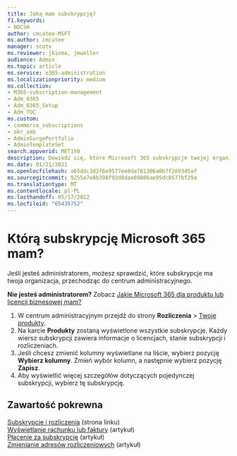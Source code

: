 ```yaml
---
title: Jaką mam subskrypcję?
f1.keywords:
- NOCSH
author: cmcatee-MSFT
ms.author: cmcatee
manager: scotv
ms.reviewer: jkinma, jmueller
audience: Admin
ms.topic: article
ms.service: o365-administration
ms.localizationpriority: medium
ms.collection:
- M365-subscription-management
- Adm_O365
- Adm_O365_Setup
- Adm_TOC
ms.custom:
- commerce_subscriptions
- okr_smb
- AdminSurgePortfolio
- AdminTemplateSet
search.appverid: MET150
description: Dowiedz się, które Microsoft 365 subskrypcje twojej organizacji, przechodząc do strony Twoje produkty.
ms.date: 01/21/2021
ms.openlocfilehash: a65ddc3d2f6e9577ee8da781306a0b7f289345af
ms.sourcegitcommit: 9255a7e8b398f92d8dae09886ae95dc8577bf29a
ms.translationtype: MT
ms.contentlocale: pl-PL
ms.lasthandoff: 05/17/2022
ms.locfileid: "65435752"
---
```

# <a name="which-microsoft-365-subscription-do-i-have"></a>Którą subskrypcję Microsoft 365 mam?

Jeśli jesteś administratorem, możesz sprawdzić, które subskrypcje ma twoja organizacja, przechodząc do centrum administracyjnego.
  
**Nie jesteś administratorem?** Zobacz [Jakie Microsoft 365 dla produktu lub licencji biznesowej mam?](https://support.microsoft.com/office/f8ab5e25-bf3f-4a47-b264-174b1ee925fd)

1. W centrum administracyjnym przejdź do strony **Rozliczenia** \> <a href="https://go.microsoft.com/fwlink/p/?linkid=842054" target="_blank">Twoje produkty</a>.
2. Na karcie **Produkty** zostaną wyświetlone wszystkie subskrypcje. Każdy wiersz subskrypcji zawiera informacje o licencjach, stanie subskrypcji i rozliczeniach.
3. Jeśli chcesz zmienić kolumny wyświetlane na liście, wybierz pozycję **Wybierz kolumny**. Zmień wybór kolumn, a następnie wybierz pozycję **Zapisz**.
4. Aby wyświetlić więcej szczegółów dotyczących pojedynczej subskrypcji, wybierz tę subskrypcję.

## <a name="related-content"></a>Zawartość pokrewna
  
[Subskrypcje i rozliczenia](../../commerce/index.yml) (strona linku)\
[Wyświetlanie rachunku lub faktury](../../commerce/billing-and-payments/view-your-bill-or-invoice.md) (artykuł)\
[Płacenie za subskrypcję](../../commerce/billing-and-payments/pay-for-your-subscription.md) (artykuł)\
[Zmienianie adresów rozliczeniowych](../../commerce/billing-and-payments/change-your-billing-addresses.md) (artykuł)